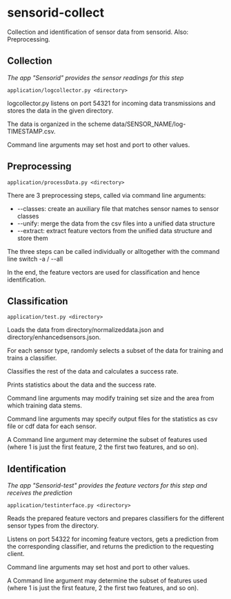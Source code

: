 sensorid-collect
================

Collection and identification of sensor data from sensorid. Also: Preprocessing.


Collection
----------

*The app "Sensorid" provides the sensor readings for this step*

    application/logcollector.py <directory>

logcollector.py listens on port 54321 for incoming data transmissions and stores the data in the given directory.

The data is organized in the scheme data/SENSOR_NAME/log-TIMESTAMP.csv.

Command line arguments may set host and port to other values.

Preprocessing
-------------

    application/processData.py <directory>

There are 3 preprocessing steps, called via command line arguments:
  * --classes: create an auxiliary file that matches sensor names to sensor classes
  * --unify: merge the data from the csv files into a unified data structure
  * --extract: extract feature vectors from the unified data structure and store them

The three steps can be called individually or alltogether with the command line switch -a / --all

In the end, the feature vectors are used for classification and hence identification.


Classification
--------------

    application/test.py <directory>

Loads the data from directory/normalizeddata.json and directory/enhancedsensors.json.

For each sensor type, randomly selects a subset of the data for training and trains a classifier.

Classifies the rest of the data and calculates a success rate.

Prints statistics about the data and the success rate.

Command line arguments may modify training set size and the area from which training data stems.

Command line arguments may specify output files for the statistics as csv file or cdf data for each sensor.

A Command line argument may determine the subset of features used (where 1 is just the first feature, 
2 the first two features, and so on).


Identification
--------------

*The app "Sensorid-test" provides the feature vectors for this step and receives the prediction*

    application/testinterface.py <directory>

Reads the prepared feature vectors and prepares classifiers for the different sensor types from the directory.

Listens on port 54322 for incoming feature vectors, gets a prediction from the corresponding classifier, and returns the prediction to the requesting client.

Command line arguments may set host and port to other values.

A Command line argument may determine the subset of features used (where 1 is just the first feature, 
2 the first two features, and so on).
